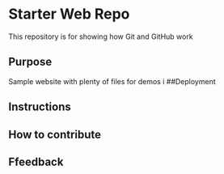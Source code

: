 # Starter Web Repo

This repository is for showing how Git and GitHub work

## Purpose

Sample website with plenty of files for demos
i
##Deployment

## Instructions 

## How to contribute 



## Ffeedback 
